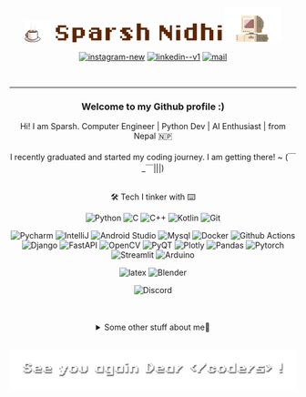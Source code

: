 <div align="center">
<img src="./assets/coffee_padded.gif" alt="Coffee" width="10%"/>
<img src="./assets/name.png" alt="Sparsh Nidhi" width="58%"/>
<img src="./assets/retro-pc-brown.gif" alt="Retro Pc" width="20%"/>
</div>

<div align="center">
    <p>
      <a href="https://www.instagram.com/high_on_caffiene"><img width="18" height="18" src="https://img.icons8.com/461212/material-rounded/18/instagram-new.png" alt="instagram-new"/></a>
      <a href="https://www.linkedin.com/in/sparsh-nidhi-74381915a "><img width="18" height="18" src="https://img.icons8.com/461212/material-rounded/18/linkedin--v1.png" alt="linkedin--v1"/></a>
      <a href="mailto:sparsh123nidhi@gmail.com"><img width="18" height="18" src="https://img.icons8.com/461212/material-rounded/18/mail.png" alt="mail"/></a>
    </p>
  </div>

<br>

---

<div align="center">
<h3>
Welcome to my Github profile :)
</h3>
</p>
</div>

<div align= "center">    
    Hi! I am Sparsh. Computer Engineer | Python Dev | AI Enthusiast | from Nepal 🇳🇵
  <br>
  <br>
    I recently graduated and started my coding journey. I am getting there! ~ (￣_￣|||)
  <br>
  <br>
</div>

<div align="center">

🛠️ Tech I tinker with ⌨️

![Python](https://img.shields.io/badge/%E2%80%8E%E2%80%8E%20-Python-5c423b?style=flat-square&logo=python&logoColor=fff0db)
![C](https://img.shields.io/badge/%E2%80%8E%E2%80%8E%20-C-5c423b?style=flat-square&logo=c&logoColor=fff0db)
![C++](https://img.shields.io/badge/%E2%80%8E%E2%80%8E%20-C%2B%2B-5c423b?style=flat-square&logo=c%2B%2B&logoColor=fff0db)
![Kotlin](https://img.shields.io/badge/%E2%80%8E%E2%80%8E%20-Kotlin-5c423b?style=flat-square&logo=kotlin&logoColor=fff0db)
![Git](https://img.shields.io/badge/%E2%80%8E%E2%80%8E%20-git-5c423b?style=flat-square&logo=git&logoColor=fff0db)

![Pycharm](https://img.shields.io/badge/IDE-Pycharm-a69279?style=flat-square&logo=pycharm&logoColor=fff0db)
![IntelliJ](https://img.shields.io/badge/IDE-IntelliJ-a69279?style=flat-square&logo=intellijidea&logoColor=fff0db)
![Android Studio](https://img.shields.io/badge/IDE-Android%20Studio-a69279?style=flat-square&logo=androidstudio&logoColor=fff0db)
![Mysql](https://img.shields.io/badge/Database-MySQL-a69279?style=flat-square&logo=mysql&logoColor=fff0db)
![Docker](https://img.shields.io/badge/Tools-Docker-a69279?style=flat-square&logo=docker&logoColor=fff0db)
![Github Actions](https://img.shields.io/badge/Tools-GitHub%20Actions-a69279?style=flat-square&logo=githubactions&logoColor=fff0db)
![Django](https://img.shields.io/badge/Library-Django-a69279?style=flat-square&logo=django&logoColor=fff0db)
![FastAPI](https://img.shields.io/badge/Library-FastAPI-a69279?style=flat-square&logo=fastapi&logoColor=fff0db)
![OpenCV](https://img.shields.io/badge/Library-OpenCV-a69279?style=flat-square&logo=opencv&logoColor=fff0db)
![PyQT](https://img.shields.io/badge/Library-PyQt-a69279?style=flat-square&logo=qt&logoColor=fff0db)
![Plotly](https://img.shields.io/badge/Library-Plotly-a69279?style=flat-square&logo=plotly&logoColor=fff0db)
![Pandas](https://img.shields.io/badge/Library-Pandas-a69279?style=flat-square&logo=pandas&logoColor=fff0db)
![Pytorch](https://img.shields.io/badge/Library-Pytorch-a69279?style=flat-square&logo=pytorch&logoColor=fff0db)
![Streamlit](https://img.shields.io/badge/Library-Streamlit-a69279?style=flat-square&logo=streamlit&logoColor=fff0db)
![Arduino](https://img.shields.io/badge/Hardware-Arduino-a69279?style=flat-square&logo=arduino&logoColor=fff0db)

![latex](https://img.shields.io/badge/PDF-Latex-a69279?style=flat-square&logo=latex&logoColor=fff0db)
![Blender](https://img.shields.io/badge/3D-Blender-a69279?style=flat-square&logo=blender&logoColor=fff0db)

![Discord](https://img.shields.io/badge/Discord-Chocolate_Wafer%238409-F5EBDD?style=for-the-badge&logo=discord&logoColor=fff0db&labelColor=5865F2)

<br>
<br>
<details>
  <summary>Some other stuff about me🍵</summary>
  <br>
<p align ="center">

![Sparsh's Github Stats](https://github-readme-stats.vercel.app/api?username=chocolatewafer&show_icons=true&count_private=true&include_all_commits=true&theme=transparent) [![Top Langs](https://github-readme-stats.vercel.app/api/top-langs/?username=chocolatewafer&layout=compact&theme=transparent)](https://github.com/anuraghazra/github-readme-stats)

</p>


---

### Education

**🎓Bachelors in Computer Engineering** - Kathmandu Engineering College, Ktm

**🧪A Levels with Computer Science and Maths Major** - Saint Xavier's College, Ktm

### Papers

[AI Content Detection](https://www.nepjol.info/index.php/kjse/article/view/78343)

### Clubs

KEC Robotics Club **President** *2023-24*  
KEC Robotics Club **Event Manager** *2022-23*  
SXC A-Levels Society **Treasurer** *2017-18*

### I am into

[Art](https://www.instagram.com/artsybun_/) | Guitar | [Photography](https://www.instagram.com/high_on_caffiene/) | Basketball

Do checkout my blog: (Doesn't Exist Yet)

</div>

<div align ="center">
<br>

![See you](/assets/see_you.png)

</div>

<!--
**chocolatewafer/chocolatewafer** is a ✨ _special_ ✨ repository because its `README.md` (this file) appears on your GitHub profile.

Here are some ideas to get you started:

- 🔭 I’m currently working on ...
- 🌱 I’m currently learning ...
- 👯 I’m looking to collaborate on ...
- 🤔 I’m looking for help with ...
- 💬 Ask me about ...
- 📫 How to reach me: ...
- 😄 Pronouns: ...
- ⚡ Fun fact: ...
-->

